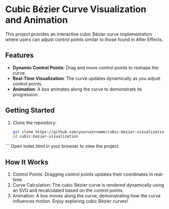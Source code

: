 # Cubic Bézier Curve Visualization and Animation

This project provides an interactive cubic Bézier curve implementation where users can adjust control points similar to those found in After Effects.

## Features

- **Dynamic Control Points**: Drag and move control points to reshape the curve.
- **Real-Time Visualization**: The curve updates dynamically as you adjust control points.
- **Animation**: A box animates along the curve to demonstrate its progression.

## Getting Started

1. Clone the repository:
   ```bash
   git clone https://github.com/yourusername/cubic-bezier-visualization.git
   cd cubic-bezier-visualization
  \```
Open index.html in your browser to view the project.
## How It Works
1. Control Points: Dragging control points updates their coordinates in real-time.
2. Curve Calculation: The cubic Bézier curve is rendered dynamically using an SVG <path> and recalculated based on the control points.
3. Animation: A box moves along the curve, demonstrating how the curve influences motion.
Enjoy exploring cubic Bézier curves!
